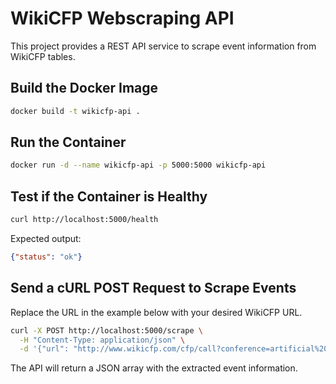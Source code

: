 # WikiCFP Webscraping API

This project provides a REST API service to scrape event information from WikiCFP tables.

## Build the Docker Image

```bash
docker build -t wikicfp-api .
```

## Run the Container

```bash
docker run -d --name wikicfp-api -p 5000:5000 wikicfp-api
```

## Test if the Container is Healthy

```bash
curl http://localhost:5000/health
```

Expected output:

```json
{"status": "ok"}
```

## Send a cURL POST Request to Scrape Events

Replace the URL in the example below with your desired WikiCFP URL.

```bash
curl -X POST http://localhost:5000/scrape \
  -H "Content-Type: application/json" \
  -d '{"url": "http://www.wikicfp.com/cfp/call?conference=artificial%20intelligence"}'
```

The API will return a JSON array with the extracted event information.
